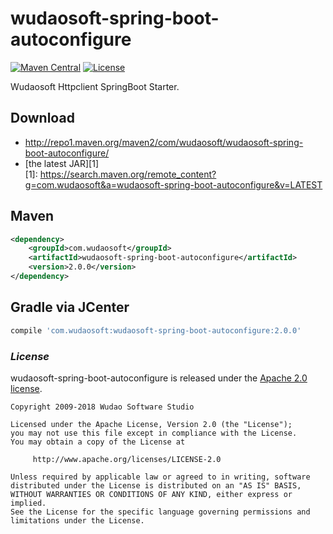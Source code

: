 # wudaosoft-spring-boot-autoconfigure
[![Maven Central](https://maven-badges.herokuapp.com/maven-central/com.wudaosoft/wudaosoft-spring-boot-autoconfigure/badge.svg)](https://maven-badges.herokuapp.com/maven-central/com.wudaosoft/wudaosoft-spring-boot-autoconfigure/)
[![License](https://img.shields.io/badge/license-Apache%202-4EB1BA.svg)](https://www.apache.org/licenses/LICENSE-2.0.html)

Wudaosoft Httpclient SpringBoot Starter.

## Download

- http://repo1.maven.org/maven2/com/wudaosoft/wudaosoft-spring-boot-autoconfigure/  
- [the latest JAR][1]  
[1]: https://search.maven.org/remote_content?g=com.wudaosoft&a=wudaosoft-spring-boot-autoconfigure&v=LATEST

## Maven

```xml
<dependency>
    <groupId>com.wudaosoft</groupId>
    <artifactId>wudaosoft-spring-boot-autoconfigure</artifactId>
    <version>2.0.0</version>
</dependency>
```
## Gradle via JCenter

``` groovy
compile 'com.wudaosoft:wudaosoft-spring-boot-autoconfigure:2.0.0'
```
### *License*

wudaosoft-spring-boot-autoconfigure is released under the [Apache 2.0 license](../LICENSE).

```
Copyright 2009-2018 Wudao Software Studio

Licensed under the Apache License, Version 2.0 (the "License");
you may not use this file except in compliance with the License.
You may obtain a copy of the License at

     http://www.apache.org/licenses/LICENSE-2.0

Unless required by applicable law or agreed to in writing, software
distributed under the License is distributed on an "AS IS" BASIS,
WITHOUT WARRANTIES OR CONDITIONS OF ANY KIND, either express or implied.
See the License for the specific language governing permissions and
limitations under the License.
```
